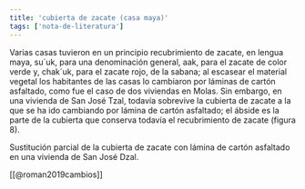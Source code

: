 ```yaml
---
title: 'cubierta de zacate (casa maya)'
tags: ['nota-de-literatura']
---
```

Varias casas tuvieron en un principio recubrimiento de zacate, en lengua maya, su´uk, para una denominación general, aak, para el zacate de color verde y, chak´uk, para el zacate rojo, de la sabana; al escasear el material vegetal los habitantes de las casas lo cambiaron por láminas de cartón asfaltado, como fue el caso de dos viviendas en Molas. Sin embargo, en una vivienda de San José Tzal, todavía sobrevive la cubierta de zacate a la que se ha ido cambiando por lámina de cartón asfaltado; el ábside es la parte de la cubierta que conserva todavía el recubrimiento de zacate (figura 8).

Sustitución parcial de la cubierta de zacate con lámina de cartón asfaltado en una vivienda de San José Dzal.

[[@roman2019cambios]]